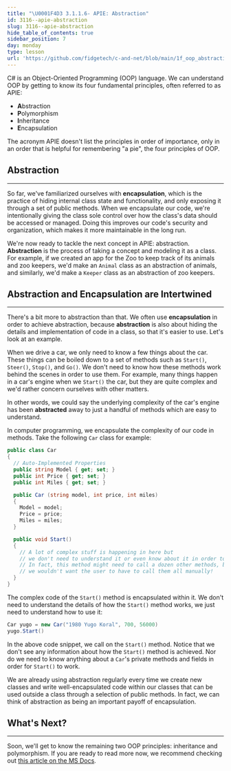 ```yaml
---
title: "\U0001F4D3 3.1.1.6- APIE: Abstraction"
id: 3116--apie-abstraction
slug: 3116--apie-abstraction
hide_table_of_contents: true
sidebar_position: 7
day: monday
type: lesson
url: 'https://github.com/fidgetech/c-and-net/blob/main/1f_oop_abstraction.md'
---
```


C# is an Object-Oriented Programming (OOP) language. We can understand OOP by getting to know its four fundamental principles, often referred to as APIE: 

* **A**bstraction
* **P**olymorphism
* **I**nheritance
* **E**ncapsulation

The acronym APIE doesn't list the principles in order of importance, only in an order that is helpful for remembering "a pie", the four principles of OOP.

## Abstraction
---

So far, we've familiarized ourselves with **encapsulation**, which is the practice of hiding internal class state and functionality, and only exposing it through a set of public methods. When we encapsulate our code, we're intentionally giving the class sole control over how the class's data should be accessed or managed. Doing this improves our code's security and organization, which makes it more maintainable in the long run.

We're now ready to tackle the next concept in APIE: abstraction. **Abstraction** is the process of taking a concept and modeling it as a class. For example, if we created an app for the Zoo to keep track of its animals and zoo keepers, we'd make an `Animal` class as an abstraction of animals, and similarly, we'd make a `Keeper` class as an abstraction of zoo keepers.

## Abstraction and Encapsulation are Intertwined 
---

There's a bit more to abstraction than that. We often use **encapsulation** in order to achieve abstraction, because **abstraction** is also about hiding the details and implementation of code in a class, so that it's easier to use. Let's look at an example.

When we drive a car, we only need to know a few things about the car. These things can be boiled down to a set of methods such as `Start()`, `Steer()`, `Stop()`, and `Go()`. We don't need to know how these methods work behind the scenes in order to use them. For example, many things happen in a car's engine when we `Start()` the car, but they are quite complex and we'd rather concern ourselves with other matters. 

In other words, we could say the underlying complexity of the car's engine has been **abstracted** away to just a handful of methods which are easy to understand. 

 In computer programming, we encapsulate the complexity of our code in methods. Take the following `Car` class for example:

```csharp
public class Car
{
  // Auto-Implemented Properties
  public string Model { get; set; }
  public int Price { get; set; }
  public int Miles { get; set; }

  public Car (string model, int price, int miles)
  {
    Model = model;
    Price = price;
    Miles = miles;
  }

  public void Start()
  {
    // A lot of complex stuff is happening in here but 
    // we don't need to understand it or even know about it in order to .Start() a car. 
    // In fact, this method might need to call a dozen other methods, but 
    // we wouldn't want the user to have to call them all manually!
  }  
}
```

The complex code of the `Start()` method is encapsulated within it. We don't need to understand the details of how the `Start()` method works, we just need to understand how to use it:

```csharp
Car yugo = new Car("1980 Yugo Koral", 700, 56000)
yugo.Start()
```

In the above code snippet, we call on the `Start()` method. Notice that we don't see any information about how the `Start()` method is achieved. Nor do we need to know anything about a `Car`'s private methods and fields in order for `Start()` to work.

We are already using abstraction regularly every time we create new classes and write well-encapsulated code within our classes that can be used outside a class through a selection of public methods. In fact, we can think of abstraction as being an important payoff of encapsulation.

## What's Next?
---

Soon, we'll get to know the remaining two OOP principles: inheritance and polymorphism. If you are ready to read more now, we recommend checking out [this article on the MS Docs](https://learn.microsoft.com/en-us/dotnet/csharp/fundamentals/tutorials/oop).
